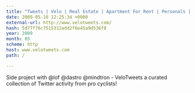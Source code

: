 ```yaml
---
title: "Tweets | Velo | Real Estate | Apartment For Rent | Personals | Cheap Airfare at Velotweets.com"
date: 2009-05-10 12:25:34 +0000
external-url: http://www.velotweets.com/
hash: 5d77f76c7515312add2f6e45a9d536f8
year: 2009
month: 05
scheme: http
host: www.velotweets.com
path: /

---
```


Side project with @lof @dastro @mindtron - VeloTweets  a curated collection of Twitter activity from pro cyclists!
